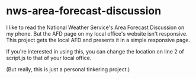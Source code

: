 # nws-area-forecast-discussion

I like to read the National Weather Service's Area Forecast Discussion on my phone. But the AFD page on my local office's website isn't responsive. This project gets the local AFD and presents it in a simple responsive page.

If you're interested in using this, you can change the location on line 2 of script.js to that of your local office.

(But really, this is just a personal tinkering project.)
